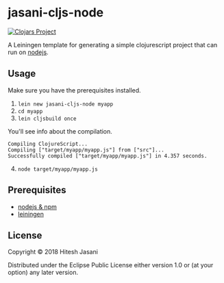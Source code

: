 # jasani-cljs-node

[![Clojars Project](https://img.shields.io/clojars/v/jasani-cljs-node/lein-template.svg)](https://clojars.org/jasani-cljs-node/lein-template)

A Leiningen template for generating a simple clojurescript project
that can run on [nodejs](https://nodejs.org/).

## Usage

Make sure you have the prerequisites installed.

1. `lein new jasani-cljs-node myapp`
2. `cd myapp`
3. `lein cljsbuild once`

You'll see info about the compilation.

``` shell
Compiling ClojureScript...
Compiling ["target/myapp/myapp.js"] from ["src"]...
Successfully compiled ["target/myapp/myapp.js"] in 4.357 seconds.
```

4. `node target/myapp/myapp.js`

## Prerequisites

* [nodejs & npm](https://nodejs.org/en/)
* [leiningen](https://leiningen.org)

## License

Copyright © 2018 Hitesh Jasani

Distributed under the Eclipse Public License either version 1.0 or (at
your option) any later version.
